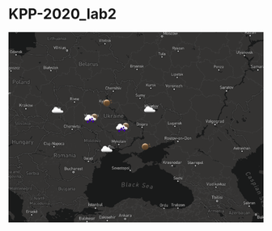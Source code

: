 # KPP-2020_lab2
![alt text](https://github.com/lvovsky25/KPP-2020_lab2/blob/master/image_2020-06-04_22-57-45.png)
